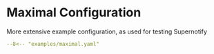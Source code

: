 # Maximal Configuration

More extensive example configuration, as used for testing Supernotify

``` yaml
--8<-- "examples/maximal.yaml"
```
